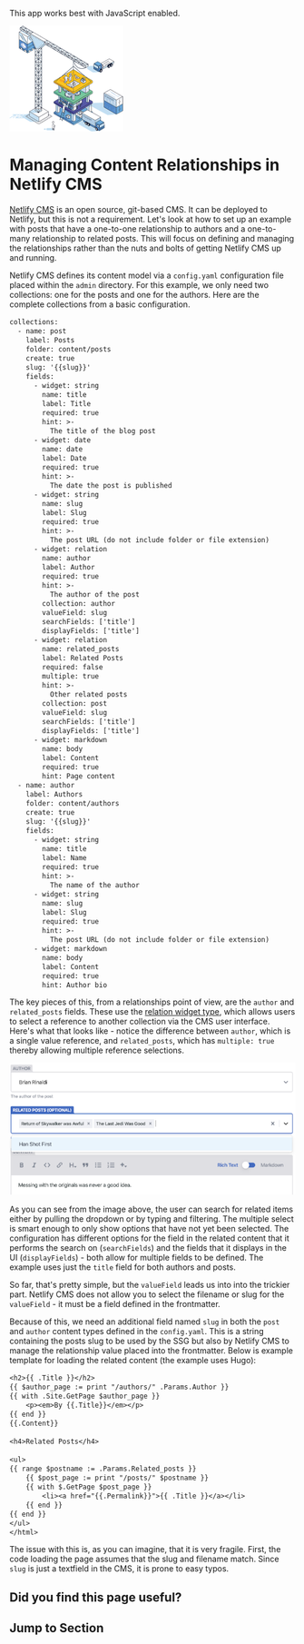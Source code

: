 This app works best with JavaScript enabled.

![Stackbit](/docs/images/stackbit-crane-sm.png)

# Managing Content Relationships in Netlify CMS

[Netlify CMS](https://www.netlifycms.org/) is an open source, git-based CMS. It can be deployed to Netlify, but this is not a requirement. Let's look at how to set up an example with posts that have a one-to-one relationship to authors and a one-to-many relationship to related posts. This will focus on defining and managing the relationships rather than the nuts and bolts of getting Netlify CMS up and running.

Netlify CMS defines its content model via a `config.yaml` configuration file placed within the `admin` directory. For this example, we only need two collections: one for the posts and one for the authors. Here are the complete collections from a basic configuration.

    collections:
      - name: post
        label: Posts
        folder: content/posts
        create: true
        slug: '{{slug}}'
        fields:
          - widget: string
            name: title
            label: Title
            required: true
            hint: >-
              The title of the blog post
          - widget: date
            name: date
            label: Date
            required: true
            hint: >-
              The date the post is published
          - widget: string
            name: slug
            label: Slug
            required: true
            hint: >-
              The post URL (do not include folder or file extension)
          - widget: relation
            name: author
            label: Author
            required: true
            hint: >-
              The author of the post
            collection: author
            valueField: slug
            searchFields: ['title']
            displayFields: ['title']
          - widget: relation
            name: related_posts
            label: Related Posts
            required: false
            multiple: true
            hint: >-
              Other related posts
            collection: post
            valueField: slug
            searchFields: ['title']
            displayFields: ['title']
          - widget: markdown
            name: body
            label: Content
            required: true
            hint: Page content
      - name: author
        label: Authors
        folder: content/authors
        create: true
        slug: '{{slug}}'
        fields:
          - widget: string
            name: title
            label: Name
            required: true
            hint: >-
              The name of the author
          - widget: string
            name: slug
            label: Slug
            required: true
            hint: >-
              The post URL (do not include folder or file extension)
          - widget: markdown
            name: body
            label: Content
            required: true
            hint: Author bio

The key pieces of this, from a relationships point of view, are the `author` and `related_posts` fields. These use the [relation widget type](https://www.netlifycms.org/docs/widgets/#relation), which allows users to select a reference to another collection via the CMS user interface. Here's what that looks like - notice the difference between `author`, which is a single value reference, and `related_posts`, which has `multiple: true` thereby allowing multiple reference selections.

![The Netlify CMS relationships UI](/docs/images/netlifycms-ui-sm.png)

As you can see from the image above, the user can search for related items either by pulling the dropdown or by typing and filtering. The multiple select is smart enough to only show options that have not yet been selected. The configuration has different options for the field in the related content that it performs the search on (`searchFields`) and the fields that it displays in the UI (`displayFields`) - both allow for multiple fields to be defined. The example uses just the `title` field for both authors and posts.

So far, that's pretty simple, but the `valueField` leads us into into the trickier part. Netlify CMS does not allow you to select the filename or slug for the `valueField` - it must be a field defined in the frontmatter.

Because of this, we need an additional field named `slug` in both the `post` and `author` content types defined in the `config.yaml`. This is a string containing the posts slug to be used by the SSG but also by Netlify CMS to manage the relationship value placed into the frontmatter. Below is example template for loading the related content (the example uses Hugo):

    <h2>{{ .Title }}</h2>
    {{ $author_page := print "/authors/" .Params.Author }}
    {{ with .Site.GetPage $author_page }}
        <p><em>By {{.Title}}</em></p>
    {{ end }}
    {{.Content}}

    <h4>Related Posts</h4>

    <ul>
    {{ range $postname := .Params.Related_posts }}
        {{ $post_page := print "/posts/" $postname }}
        {{ with $.GetPage $post_page }}
            <li><a href="{{.Permalink}}">{{ .Title }}</a></li>
        {{ end }}
    {{ end }}
    </ul>
    </html>

The issue with this is, as you can imagine, that it is very fragile. First, the code loading the page assumes that the slug and filename match. Since `slug` is just a textfield in the CMS, it is prone to easy typos.

## Did you find this page useful?

## Jump to Section
